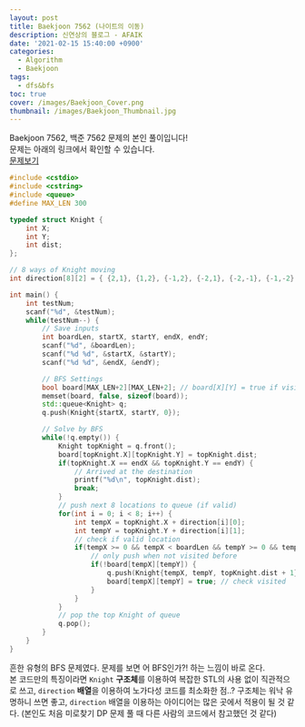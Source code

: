```yaml
---
layout: post
title: Baekjoon 7562 (나이트의 이동)
description: 신연상의 블로그 - AFAIK
date: '2021-02-15 15:40:00 +0900'
categories:
  - Algorithm
  - Baekjoon
tags:
  - dfs&bfs
toc: true
cover: /images/Baekjoon_Cover.png
thumbnail: /images/Baekjoon_Thumbnail.jpg
---
```


Baekjoon 7562, 백준 7562 문제의 본인 풀이입니다!  
문제는 아래의 링크에서 확인할 수 있습니다.  
[문제보기](https://www.acmicpc.net/problem/7562)

<!-- more -->

```c++
#include <cstdio>
#include <cstring>
#include <queue>
#define MAX_LEN 300

typedef struct Knight {
    int X;
    int Y;
    int dist;
};

// 8 ways of Knight moving
int direction[8][2] = { {2,1}, {1,2}, {-1,2}, {-2,1}, {-2,-1}, {-1,-2}, {1,-2}, {2,-1} };

int main() {
    int testNum;
    scanf("%d", &testNum);
    while(testNum--) {
        // Save inputs
        int boardLen, startX, startY, endX, endY;
        scanf("%d", &boardLen);
        scanf("%d %d", &startX, &startY);
        scanf("%d %d", &endX, &endY);

        // BFS Settings
        bool board[MAX_LEN+2][MAX_LEN+2]; // board[X][Y] = true if visited (X,Y)
        memset(board, false, sizeof(board));
        std::queue<Knight> q;
        q.push(Knight{startX, startY, 0});

        // Solve by BFS
        while(!q.empty()) {
            Knight topKnight = q.front();
            board[topKnight.X][topKnight.Y] = topKnight.dist;
            if(topKnight.X == endX && topKnight.Y == endY) {
                // Arrived at the destination
                printf("%d\n", topKnight.dist);
                break;
            }
            // push next 8 locations to queue (if valid)
            for(int i = 0; i < 8; i++) {
                int tempX = topKnight.X + direction[i][0];
                int tempY = topKnight.Y + direction[i][1];
                // check if valid location
                if(tempX >= 0 && tempX < boardLen && tempY >= 0 && tempY < boardLen) {
                    // only push when not visited before
                    if(!board[tempX][tempY]) {
                        q.push(Knight{tempX, tempY, topKnight.dist + 1});
                        board[tempX][tempY] = true; // check visited
                    }
                }
            }
            // pop the top Knight of queue
            q.pop();
        }
    }
}
```

흔한 유형의 BFS 문제였다. 문제를 보면 어 BFS인가?! 하는 느낌이 바로 온다.  
본 코드만의 특징이라면 `Knight` **구조체**를 이용하여 복잡한 STL의 사용 없이 직관적으로 쓰고, `direction` **배열**을 이용하여 노가다성 코드를 최소화한 점..? 구조체는 워낙 유명하니 쓰면 좋고, `direction` 배열을 이용하는 아이디어는 많은 곳에서 적용이 될 것 같다. (본인도 처음 미로찾기 DP 문제 풀 때 다른 사람의 코드에서 참고했던 것 같다)